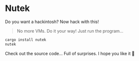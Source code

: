 # Nutek

Do you want a hackintosh? Now hack with this!

> No more VMs. Do it your way! Just run the program...

```bash
cargo install nutek
nutek
```

Check out the source code... Full of surprises. I hope you like it 🐯